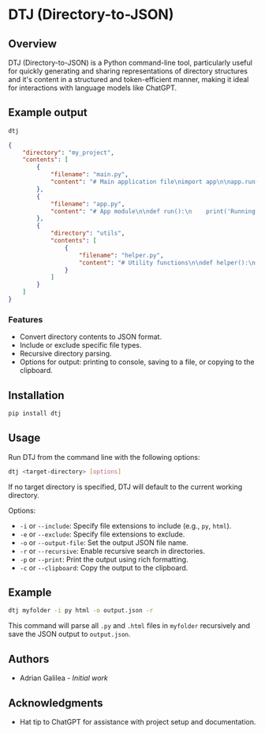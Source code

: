 
# DTJ (Directory-to-JSON)

## Overview
DTJ (Directory-to-JSON) is a Python command-line tool, particularly useful for quickly generating and sharing representations of directory structures and it's content in a structured and token-efficient manner, making it ideal for interactions with language models like ChatGPT.

## Example output
```bash
dtj
```

```json
{
    "directory": "my_project",
    "contents": [
        {
            "filename": "main.py",
            "content": "# Main application file\nimport app\n\napp.run()"
        },
        {
            "filename": "app.py",
            "content": "# App module\n\ndef run():\n    print('Running the app')"
        },
        {
            "directory": "utils",
            "contents": [
                {
                    "filename": "helper.py",
                    "content": "# Utility functions\n\ndef helper():\n    return 'Helper function'"
                }
            ]
        }
    ]
}
```


### Features
- Convert directory contents to JSON format.
- Include or exclude specific file types.
- Recursive directory parsing.
- Options for output: printing to console, saving to a file, or copying to the clipboard.

## Installation

```bash
pip install dtj
```

## Usage

Run DTJ from the command line with the following options:

```bash
dtj <target-directory> [options]
```

If no target directory is specified, DTJ will default to the current working directory.

Options:
- `-i` or `--include`: Specify file extensions to include (e.g., `py`, `html`).
- `-e` or `--exclude`: Specify file extensions to exclude.
- `-o` or `--output-file`: Set the output JSON file name.
- `-r` or `--recursive`: Enable recursive search in directories.
- `-p` or `--print`: Print the output using rich formatting.
- `-c` or `--clipboard`: Copy the output to the clipboard.

## Example

```bash
dtj myfolder -i py html -o output.json -r
```

This command will parse all `.py` and `.html` files in `myfolder` recursively and save the JSON output to `output.json`.

## Authors

- Adrian Galilea - *Initial work*

## Acknowledgments

- Hat tip to ChatGPT for assistance with project setup and documentation.
